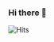 ### Hi there 👋

<!--
**tiega/tiega** is a ✨ _special_ ✨ repository because its `README.md` (this file) appears on your GitHub profile.

- 🔭 I’m currently working on ...
- 🌱 I’m currently learning ...
- 👯 I’m looking to collaborate on ...
- 🤔 I’m looking for help with ...
- 💬 Ask me about ...
- 📫 How to reach me: ...
- 😄 Pronouns: ...
- ⚡ Fun fact: ...
-->

<img src="https://hits.tigernie.com/count/tag.svg?url=https%3A%2F%2Fgithub.com%2Ftiega%2Ftiega" alt="Hits">

